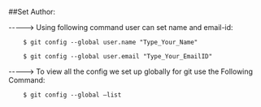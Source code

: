 ##Set Author:

-----> Using following command user can set name and email-id:

        $ git config --global user.name "Type_Your_Name"

        $ git config --global user.email "Type_Your_EmailID"

-----> To view all the config we set up globally for git use the Following Command:

        $ git config --global –list
